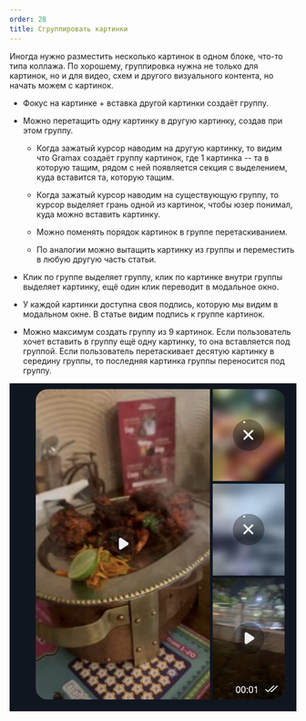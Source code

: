 ```yaml
---
order: 28
title: Сгруппировать картинки
---
```


Иногда нужно разместить несколько картинок в одном блоке, что-то типа коллажа. По хорошему, группировка нужна не только для картинок, но и для видео, схем и другого визуального контента, но начать можем с картинок.

-  Фокус на картинке + вставка другой картинки создаёт группу.

-  Можно перетащить одну картинку в другую картинку, создав при этом группу.

   -  Когда зажатый курсор наводим на другую картинку, то видим что Gramax создаёт группу картинок, где 1 картинка -- та в которую тащим, рядом с ней появляется секция с выделением, куда вставится та, которую тащим.

   -  Когда зажатый курсор наводим на существующую группу, то курсор выделяет грань одной из картинок, чтобы юзер понимал, куда можно вставить картинку.

   -  Можно поменять порядок картинок в группе перетаскиванием.

   -  По аналогии можно вытащить картинку из группы и переместить в любую другую часть статьи.

-  Клик по группе выделяет группу, клик по картинке внутри группы выделяет картинку, ещё один клик переводит в модальное окно.

-  У каждой картинки доступна своя подпись, которую мы видим в модальном окне. В статье видим подпись к группе картинок.

-  Можно максимум создать группу из 9 картинок. Если  пользователь хочет вставить в группу ещё одну картинку, то она вставляется под группой. Если пользователь перетаскивает десятую картинку в середину группы, то последняя картинка группы переносится под группу.

![](./new_article_0_0_0.png)